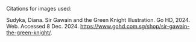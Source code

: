 Citations for images used:

Sudyka, Diana. Sir Gawain and the Green Knight Illustration. Go HD, 2024. Web. Accessed 8 Dec. 2024. https://www.gohd.com.sg/shop/sir-gawain-the-green-knight/.
